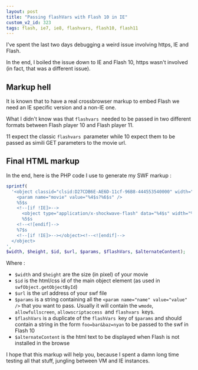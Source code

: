 ```yaml
---
layout: post
title: "Passing flashVars with Flash 10 in IE"
custom_v2_id: 323
tags: flash, ie7, ie8, flashvars, flash10, flash11
---
```


I've spent the last two days debugging a weird issue involving https, IE and
Flash.

In the end, I boiled the issue down to IE and Flash 10, https wasn't involved
(in fact, that was a different issue).

## Markup hell

It is known that to have a real crossbrowser markup to embed Flash we need an
IE specific version and a non-IE one.

What I didn't know was that `flashvars `needed to be passed in two different
formats between Flash player 10 and Flash player 11.

11 expect the classic `flashvars `parameter while 10 expect them to be passed
as simili GET parameters to the movie url.

## Final HTML markup

In the end, here is the PHP code I use to generate my SWF markup :


```php
sprintf(
  '<object classid="clsid:D27CDB6E-AE6D-11cf-96B8-444553540000" width="%1$s" height="%2$s" id="%3$s">
    <param name="movie" value="%4$s?%6$s" />
    %5$s
    <!--[if !IE]>-->
      <object type="application/x-shockwave-flash" data="%4$s" width="%1$s" height="%2$s">
      %5$s
    <!--<![endif]-->
    %7$s
    <!--[if !IE]>--></object><!--<![endif]-->
  </object>
',
$width, $height, $id, $url, $params, $flashVars, $alternateContent);
```

Where :

  * `$width` and `$height` are the size (in pixel) of your movie
  * `$id` is the html/css id of the main object element (as used in `swfObject.getObjectById`)
  * `$url` is the url address of your swf file
  * `$params` is a string containing all the `<param name="name" value="value" />` that you want to pass. Usually it will contain the `wmode`, `allowfullscreen`, `allowscriptaccess `and `flashvars `keys.
  * `$flashVars` is a duplicate of the `flashVars `key of `$params` and should contain a string in the form `foo=bar&baz=nyan` to be passed to the swf in Flash 10
  * `$alternateContent` is the html text to be displayed when Flash is not installed in the browse

I hope that this markup will help you, because I spent a damn long time
testing all that stuff, jungling between VM and IE instances.
